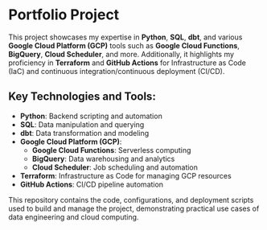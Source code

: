 # Portfolio Project

This project showcases my expertise in **Python**, **SQL**, **dbt**, and various **Google Cloud Platform (GCP)** tools such as **Google Cloud Functions**, **BigQuery**, **Cloud Scheduler**, and more. Additionally, it highlights my proficiency in **Terraform** and **GitHub Actions** for Infrastructure as Code (IaC) and continuous integration/continuous deployment (CI/CD).

## Key Technologies and Tools:
- **Python**: Backend scripting and automation
- **SQL**: Data manipulation and querying
- **dbt**: Data transformation and modeling
- **Google Cloud Platform (GCP)**:
  - **Google Cloud Functions**: Serverless computing
  - **BigQuery**: Data warehousing and analytics
  - **Cloud Scheduler**: Job scheduling and automation
- **Terraform**: Infrastructure as Code for managing GCP resources
- **GitHub Actions**: CI/CD pipeline automation

This repository contains the code, configurations, and deployment scripts used to build and manage the project, demonstrating practical use cases of data engineering and cloud computing.
